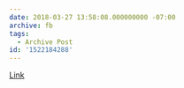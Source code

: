 ```yaml
---
date: 2018-03-27 13:58:08.000000000 -07:00
archive: fb
tags: 
  - Archive Post
id: '1522184288'
---
```


[Link](https://mobile.nytimes.com/2018/03/27/opinion/nikolas-cruz-shooting-florida.html)
